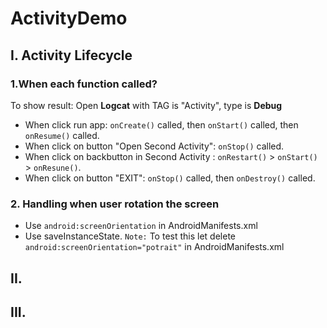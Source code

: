 # ActivityDemo
## I. Activity Lifecycle
### 1.When each  function called?
To show result: Open **Logcat** with TAG is "Activity", type is **Debug**
- When click run app: `onCreate()` called, then `onStart()` called, then `onResume()` called.
- When click on button "Open Second Activity": `onStop()` called.
- When click on backbutton in Second Activity : `onRestart()` > `onStart()` > `onResune()`.
- When click on button "EXIT": `onStop()` called, then `onDestroy()` called.
### 2. Handling when user rotation the screen
- Use `android:screenOrientation` in AndroidManifests.xml 
- Use saveInstanceState. `Note:` To test this let delete `android:screenOrientation="potrait"` in AndroidManifests.xml

## II.
## III.
